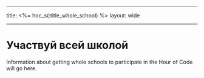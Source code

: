 * * *

title: <%= hoc_s(:title_whole_school) %> layout: wide

* * *

# Участвуй всей школой

Information about getting whole schools to participate in the Hour of Code will go here.